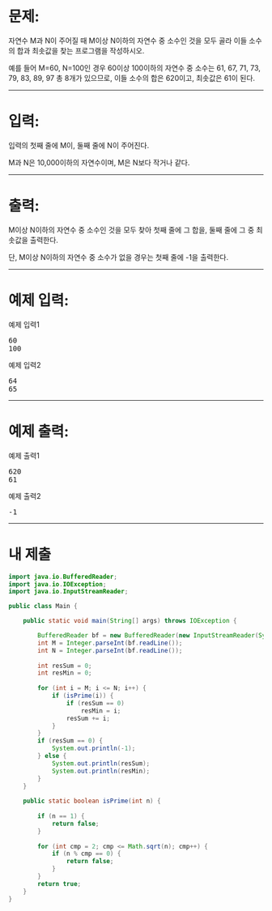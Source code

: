 # 문제: 
자연수 M과 N이 주어질 때 M이상 N이하의 자연수 중 소수인 것을 모두 골라 이들 소수의 합과 최솟값을 찾는 프로그램을 작성하시오.

예를 들어 M=60, N=100인 경우 60이상 100이하의 자연수 중 소수는 61, 67, 71, 73, 79, 83, 89, 97 총 8개가 있으므로, 이들 소수의 합은 620이고, 최솟값은 61이 된다.

---
# 입력: 
입력의 첫째 줄에 M이, 둘째 줄에 N이 주어진다.

M과 N은 10,000이하의 자연수이며, M은 N보다 작거나 같다.

---
# 출력: 
M이상 N이하의 자연수 중 소수인 것을 모두 찾아 첫째 줄에 그 합을, 둘째 줄에 그 중 최솟값을 출력한다. 

단, M이상 N이하의 자연수 중 소수가 없을 경우는 첫째 줄에 -1을 출력한다.

---
# 예제 입력:

예제 입력1
<pre>
60
100
</pre>

예제 입력2
<pre>
64
65
</pre>

---
# 예제 출력:

예제 출력1
<pre>
620
61
</pre>

예제 출력2
<pre>
-1
</pre>

---
# 내 제출

~~~java
import java.io.BufferedReader;
import java.io.IOException;
import java.io.InputStreamReader;

public class Main {

	public static void main(String[] args) throws IOException {

		BufferedReader bf = new BufferedReader(new InputStreamReader(System.in));
		int M = Integer.parseInt(bf.readLine());
		int N = Integer.parseInt(bf.readLine());
		
		int resSum = 0;
		int resMin = 0;
		
		for (int i = M; i <= N; i++) {
			if (isPrime(i)) {
				if (resSum == 0)
					resMin = i;
				resSum += i;
			}
		}
		if (resSum == 0) {
			System.out.println(-1);
		} else {
			System.out.println(resSum);
			System.out.println(resMin);
		}
	}
	
	public static boolean isPrime(int n) {
		
		if (n == 1) {
			return false;
		}
		
		for (int cmp = 2; cmp <= Math.sqrt(n); cmp++) {
			if (n % cmp == 0) {
				return false;
			}
		}
		return true;
	}
}
~~~
